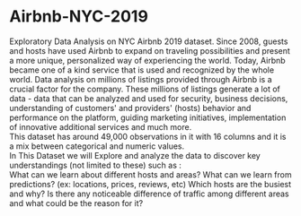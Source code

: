 # Airbnb-NYC-2019
Exploratory Data Analysis on NYC Airbnb 2019 dataset.
Since 2008, guests and hosts have used Airbnb to expand on traveling possibilities and present a more unique, personalized way of experiencing the world. Today, Airbnb became one of a kind service that is used and recognized by the whole world. Data analysis on millions of listings provided through Airbnb is a crucial factor for the company. These millions of listings generate a lot of data - data that can be analyzed and used for security, business decisions, understanding of customers' and providers' (hosts) behavior and performance on the platform, guiding marketing initiatives, implementation of innovative additional services and much more.  
This dataset has around 49,000 observations in it with 16 columns and it is a mix between categorical and numeric values.  
In This Dataset we will Explore and analyze the data to discover key understandings (not limited to these) such as :  
What can we learn about different hosts and areas?
What can we learn from predictions? (ex: locations, prices, reviews, etc) 
Which hosts are the busiest and why? 
Is there any noticeable difference of traffic among different areas and what could be the reason for it?
